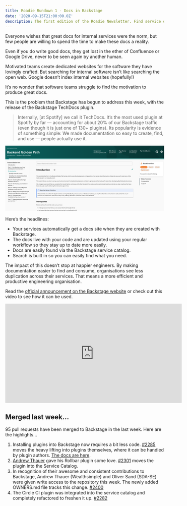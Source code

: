 ```yaml
---
title: Roadie Rundown 1 - Docs in Backstage
date: '2020-09-15T21:00:00.0Z'
description: The first edition of the Roadie Newsletter. Find service documentation without NSA-level discovery skills.
---
```


Everyone wishes that great docs for internal services were the norm, but few people are willing to spend the time to make these docs a reality.

Even if you do write good docs, they get lost in the ether of Confluence or Google Drive, never to be seen again by another human.

Motivated teams create dedicated websites for the software they have lovingly crafted. But searching for internal software isn’t like searching the open web. Google doesn’t index internal websites (hopefully!)

It’s no wonder that software teams struggle to find the motivation to produce great docs.

This is the problem that Backstage has begun to address this week, with the release of the Backstage TechDocs plugin.

> Internally, [at Spotify] we call it TechDocs. It’s the most used plugin at Spotify by far — accounting for about 20% of our Backstage traffic (even though it is just one of 130+ plugins). Its popularity is evidence of something simple: We made documentation so easy to create, find, and use — people actually use it.

![a page of documentation as it looks inside Backstage](./docs-in-backstage.png)

Here’s the headlines:

- Your services automatically get a docs site when they are created with Backstage.
- The docs live with your code and are updated using your regular workflow so they stay up to date more easily.
- Docs are easily found via the Backstage service catalog.
- Search is built in so you can easily find what you need.

The impact of this doesn’t stop at happier engineers. By making documentation easier to find and consume, organisations see less duplication across their services. That means a more efficient and productive engineering organisation.

Read the [official announcement on the Backstage website](https://backstage.io/blog/2020/09/08/announcing-tech-docs) or check out this video to see how it can be used.

<iframe width="560" height="315" src="https://www.youtube.com/embed/mOLCgdPw1iA" frameborder="0" allow="accelerometer; autoplay; clipboard-write; encrypted-media; gyroscope; picture-in-picture" allowfullscreen></iframe>

## Merged last week...

95 pull requests have been merged to Backstage in the last week. Here are the highlights…

1.  Installing plugins into Backstage now requires a bit less code. [#2285](https://github.com/spotify/backstage/pull/2285) moves the heavy lifting into plugins themselves, where it can be handled by plugin authors. [The docs are here](https://github.com/spotify/backstage/blob/master/docs/api/utility-apis.md).
2.  [Andrew Thauer](https://github.com/andrewthauer) gave his Rollbar plugin some love. [#2301](https://github.com/spotify/backstage/pull/2301) moves the plugin into the Service Catalog.
3.  In recognition of their awesome and consistent contributions to Backstage, Andrew Thauer (Wealthsimple) and Oliver Sand (SDA-SE) were given write access to the repository this week. The newly added OWNERS.md file tracks this change. [#2400](https://github.com/spotify/backstage/pull/2400)
4.  The Circle CI plugin was integrated into the service catalog and completely refactored to freshen it up. [#2282](https://github.com/spotify/backstage/pull/2282)
